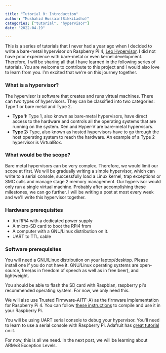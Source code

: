 ```yaml
---

title: "Tutorial 0: Introduction"
author: "Mushahid Hussain(SikkiLadho)"
categories: ["tutorial", "hypervisor"]
date: "2022-04-19"

---
```

This is a series of tutorials that I never had a year ago when I decided to write a bare-metal hypervisor on Raspberry Pi 4, [Leo Hypervisor](http://gihtub.com/sikkiladho/leo). I did not have prior experience with bare-metal or even kernel development. Therefore, I will be sharing all that I have learned in the following series of tutorials. You are welcome to contribute to this project and I would also love to learn from you. I'm excited that we're on this journey together.

### What is a hypervisor?

The hypervisor is software that creates and runs virtual machines. There can two types of hypervisors. They can be classified into two categories: Type 1 or bare metal and Type 2.

 - **Type 1:** Type 1, also known as bare-metal hypervisors, have direct access to the hardware and controls all the operating systems that are running on the system.  Xen and Hyper-V are bare-metal hypervisors.
 - **Type 2:** Type, also known as hosted hypervisors have to go through the host operating system to reach the hardware. An example of a Type 2 hypervisor is VirtualBox.

 ### What would be the scope?
 Bare metal hypervisors can be very complex. Therefore, we would limit our scope at first. We will be gradually writing a simple hypervisor, which can write to a serial console, successfully load a Linux kernel, trap exceptions or SMC calls and manage stage 2 memory management. Our hypervisor would only run a single virtual machine. Probably after accomplishing these milestones, we can go further. I will be writing a post at most every week and we'll write this hypervisor together.
### Hardware prerequisites
 - An RPi4 with a dedicated power supply
 - A micro-SD card to boot the RPi4 from
 - A computer with a GNU/Linux distribution on it.
 - UART to TTL cable

### Software prerequisites
You will need a GNU/Linux distribution on your laptop/desktop. Please install one if you do not have it. GNU/Linux operating systems are open-source, free(as in freedom of speech as well as in free beer), and lightweight.

You should be able to flash the SD card with Raspbian, raspberry pi's recommended operating system. For now, we only need this.

We will also use Trusted Firmware-A(TF-A) as the firmware implementation for Raspberry Pi 4. You can follow [these instructions](https://trustedfirmware-a.readthedocs.io/en/latest/plat/rpi4.html) to compile and use it in your Raspberry Pi.

You will be using UART serial console to debug your hypervisor. You'll need to learn to use a serial console with Raspberry Pi. Adafruit has [great tutorial](https://learn.adafruit.com/adafruits-raspberry-pi-lesson-5-using-a-console-cable/overview) on it.

For now, this is all we need. In the next post, we will be learning about ARMv8 Exception Levels.

